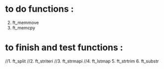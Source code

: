 # to do functions :
2. ft_memmove
3. ft_memcpy

# to finish and test functions :
//1. ft_split
//2. ft_striteri
//3. ft_strmapi
//4. ft_lstmap
5. ft_strtrim
6. ft_substr